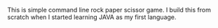 This is simple command line rock paper scissor game. I build this from scratch when I started learning JAVA as my first language.